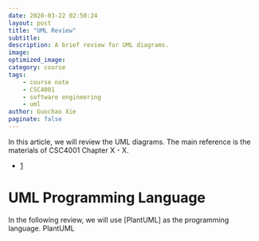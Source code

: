 ```yaml
---
date: 2020-03-22 02:50:24
layout: post
title: "UML Review"
subtitle:
description: A brief review for UML diagrams.
image:
optimized_image:
category: course
tags:
    - course note
    - CSC4001
    - software engineering
    - uml
author: Guochao Xie
paginate: false
---
```


In this article, we will review the UML diagrams. The main reference is the materials of CSC4001 Chapter X - X.

- [1](#1)

# UML Programming Language

In the following review, we will use [PlantUML] as the programming language. PlantUML 